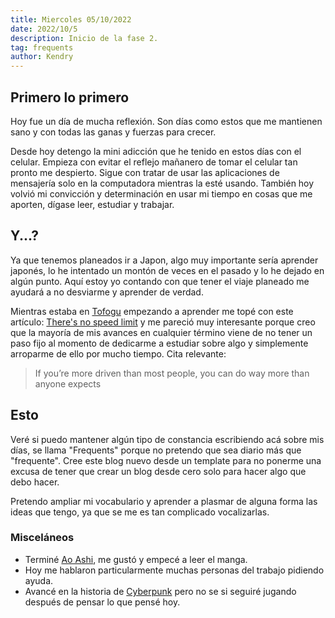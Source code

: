 ```yaml
---
title: Miercoles 05/10/2022
date: 2022/10/5
description: Inicio de la fase 2.
tag: frequents
author: Kendry
---
```


## Primero lo primero

Hoy fue un día de mucha reflexión. Son días como estos que me mantienen 
sano y con todas las ganas y fuerzas para crecer.

Desde hoy detengo la mini adicción que he tenido en estos días con el celular.
Empieza con evitar el reflejo mañanero de tomar el celular tan pronto me despierto.
Sigue con tratar de usar las aplicaciones de mensajería solo en la computadora
mientras la esté usando. También hoy volvió mi convicción y determinación en usar mi
tiempo en cosas que me aporten, dígase leer, estudiar y trabajar.

## Y...?

Ya que tenemos planeados ir a Japon, algo muy importante sería aprender japonés, lo
he intentado un montón de veces en el pasado y lo he dejado en algún punto. Aquí estoy
yo contando con que tener el viaje planeado me ayudará a no desviarme y aprender de
verdad.

Mientras estaba en [Tofogu](https://www.tofugu.com/learn-japanese/) empezando a aprender 
me topé con este artículo: [There's no speed limit](https://sive.rs/kimo) y me pareció muy 
interesante porque creo que la mayoría de mis avances en cualquier término viene de no tener
un paso fijo al momento de dedicarme a estudiar sobre algo y simplemente arroparme de ello
por mucho tiempo. Cita relevante:

> If you’re more driven than most people, you can do way more than anyone expects

## Esto

Veré si puedo mantener algún tipo de constancia escribiendo acá sobre mis días, se llama
"Frequents" porque no pretendo que sea diario más que "frequente". Cree este blog nuevo
desde un template para no ponerme una excusa de tener que crear un blog desde cero solo
para hacer algo que debo hacer.

Pretendo ampliar mi vocabulario y aprender a plasmar de alguna forma las ideas que tengo,
ya que se me es tan complicado vocalizarlas.

### Misceláneos

- Terminé [Ao Ashi](https://myanimelist.net/anime/49052/Ao_Ashi), me gustó y empecé a leer el manga.
- Hoy me hablaron particularmente muchas personas del trabajo pidiendo ayuda.
- Avancé en la historia de [Cyberpunk](https://en.wikipedia.org/wiki/Cyberpunk_2077) pero
no se si seguiré jugando después de pensar lo que pensé hoy.